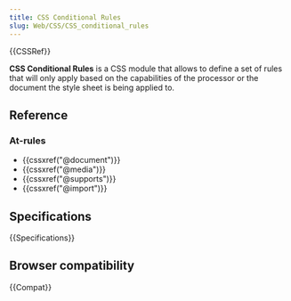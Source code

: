```yaml
---
title: CSS Conditional Rules
slug: Web/CSS/CSS_conditional_rules
---
```


{{CSSRef}}

**CSS Conditional Rules** is a CSS module that allows to define a set of rules that will only apply based on the capabilities of the processor or the document the style sheet is being applied to.

## Reference

### At-rules

- {{cssxref("@document")}}
- {{cssxref("@media")}}
- {{cssxref("@supports")}}
- {{cssxref("@import")}}

## Specifications

{{Specifications}}

## Browser compatibility

{{Compat}}
